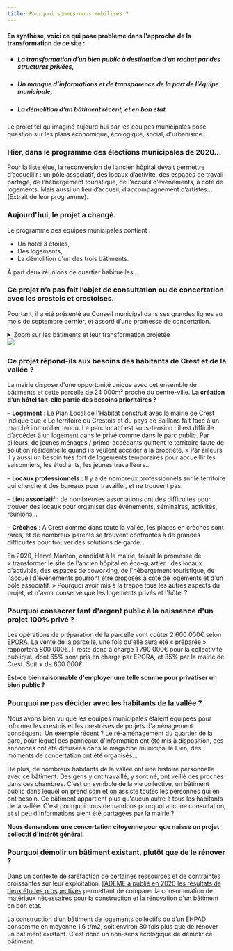 ```yaml
---
title: Pourquoi sommes-nous mobilisés ?
---
```

#### En synthèse, voici ce qui pose problème dans l'approche de la transformation de ce site :
- ##### La transformation d’un bien public à destination d’un rachat par des structures privées,
- ##### Un manque d’informations et de transparence de la part de l’équipe municipale,
- ##### La démolition d’un bâtiment récent, et en bon état.

Le projet tel qu'imaginé aujourd'hui par les équipes municipales pose question sur les plans économique, écologique, social, d'urbanisme...

### Hier, dans le programme des élections municipales de 2020...
Pour la liste élue, la reconversion de l’ancien hôpital devait permettre d’accueillir : un pôle associatif, des locaux d’activité, des espaces de travail partagé, de l’hébergement touristique, de l’accueil d’évènements, à côté de logements. Mais aussi un lieu d’accueil, d’accompagnement d’artistes… (Extrait de leur programme).

### Aujourd'hui, le projet a changé.
Le programme des équipes municipales contient :
- Un hôtel 3 étoiles,
- Des logements,
- La démolition d'un des trois bâtiments.

À part deux réunions de quartier habituelles...
### Ce projet n’a pas fait l’objet de consultation ou de concertation avec les crestois et crestoises.

Pourtant, il a été présenté au Conseil municipal dans ses grandes lignes au mois de septembre dernier, et assorti d’une promesse de concertation.

<details> 
<summary>Zoom sur les bâtiments et leur transformation projetée

<br> 
<img src="Ancien%20hopital%20-%20geoportail.png">
</summary>

Aujourd’hui, le site de l’ancien hôpital, depuis le déménagement des services hospitaliers à Mazorel en 2014, comporte encore : l’EHPAD Armorin, l’EHPAD Ste Marie, une maison d’assistantes maternelles, une cuisine et des archives.

Le déménagement de ces services à Mazorel est prévu depuis longtemps. Il semble avancer comme prévu, avec un transfert fin 2025 / début 2026.

    <p><b>Bâtiment A</b>
<br>
« Mesdames et messieurs, je suis le bâtiment A. Oui, le grand, celui qui se voit de loin ex-hôpital de Crest, fier et novateur à l’époque de ma construction.
À part une maison d'assistantes maternelles, je suis vide depuis plusieurs années. Je fais partie depuis presque 100 ans du paysage urbain de la ville,
Je fais 3200 m2 de planchers, le tout en bon état global.
Ma démolition est programmée.
Je vais donc devenir une esplanade devant l'hôtel.
Nous sommes sur un terrain de 2,4 hectares qui est aussi propriété de l'hôpital. »
<br><br>

<b>Bâtiment B</b>
<br>
« Moi je suis le bâtiment B, actuellement Ehpad, je fais près de 3500 m2 de planchers je suis considéré bâtiment remarquable par les urbanistes. Une chapelle, incluse dans mon bâti est classée monument historique. Mes espaces originaux sont issus d’un ancien couvent, d’avant 1789.
Comme tout mes voisins du site, je suis propriété de l'hôpital.
Avec le projet actuel, je deviendrais un hôtel de 60 chambres niveau 3 étoiles, équipé d'un restaurant d’environ 200 m2. »
<br><br>

<b>Bâtiments C et D</b>
<br>
« Nous, on est deux en un, les bâtiments C et D. Nous représentons 2473 m2 de planchers, années 60.
Nous sommes blottis face Ouest de la colline, tranquilles dans notre coin.
Ehpad actuellement, notre activité va déménager avec celui du bâtiment B au quartier Mazorel.
On projette de nous transformer en 30 logements, qui seront vendus en accession à la propriété. »
<br><br>
Une convention fixant un cadre pour la préparation de ce projet a été validée au conseil municipal du mois de décembre 2022.
 </p>
    </details>

### Ce projet répond-ils aux besoins des habitants de Crest et de la vallée ?

La mairie dispose d'une opportunité unique avec cet ensemble de bâtiments et cette parcelle de 24 000m² proche du centre-ville. 
**La création d’un hôtel fait-elle partie des besoins prioritaires ?**

– **Logement** : Le Plan Local de l'Habitat construit avec la mairie de Crest indique que « Le territoire du Crestois et du pays de Saillans fait face à un marché immobilier tendu. Le parc locatif est sous-tension : il est difficile d’accéder à un logement dans le privé comme dans le parc public. Par ailleurs, de jeunes ménages / primo-accédants quittent le territoire faute de solution résidentielle quand ils veulent accéder à la propriété. »
Par ailleurs il y aussi un besoin très fort de logements temporaires pour accueillir les saisonniers, les étudiants, les jeunes travailleurs...

– **Locaux professionnels** : Il y a de nombreux professionnels sur le territoire qui cherchent des bureaux pour travailler, et ne trouvent pas.

– **Lieu associatif** : de nombreuses associations ont des difficultés pour trouver des locaux pour organiser des événements, séminaires, activités, réunions...

– **Crèches** : À Crest comme dans toute la vallée, les places en crèches sont rares, et de nombreux parents se trouvent confrontés à de grandes difficultés pour trouver des solutions de garde.

En 2020, Hervé Mariton, candidat à la mairie, faisait la promesse de « transformer le site de l'ancien hôpital en éco-quartier : des locaux d'activités, des espaces de coworking, de l'hébergement touristique, de l'accueil d'évènements pourront être proposés à côté de logements et d'un pôle associatif. » Pourquoi avoir mis à la trappe tous les autres aspects du projet, et n'avoir
conservé que les logements privés et l'hôtel ?

### Pourquoi consacrer tant d'argent public à la naissance d'un projet 100% privé ?

Les opérations de préparation de la parcelle vont coûter 2 600 000€ selon [EPORA](https://www.epora.fr/). La vente de la parcelle, une fois qu'elle aura été « préparée » rapportera 800 000€. Il reste donc à charge 1 790 000€ pour la collectivité publique, dont 65% sont pris en charge par EPORA, et 35% par la mairie de Crest. Soit + de 600 000€

**Est-ce bien raisonnable d'employer une telle somme pour privatiser un bien public ?**

### Pourquoi ne pas décider avec les habitants de la vallée ?

Nous avons bien vu que les équipes municipales étaient équipées pour informer les crestois et les crestoises de projets d'aménagement conséquent.
Un exemple récent ?
Le ré-aménagement du quartier de la gare, pour lequel des panneaux d'information ont été mis à disposition, des annonces ont été diffusées dans le magazine municipal le Lien, des moments de concertation ont été organisés...

De plus, de nombreux habitants de la vallée ont une histoire personnelle avec ce bâtiment. Des gens y ont travaillé, y sont né, ont veillé des proches dans ces chambres. C'est un symbole de la vie collective, un bâtiment public dans lequel on prend soin et on assiste toutes les personnes qui en ont besoin. Ce bâtiment appartient plus qu'aucun autre à tous les habitants de la vallée. C'est pourquoi nous demandons pourquoi aucune consultation, et si peu d'informations aient été partagées par la mairie ?

**Nous demandons une concertation citoyenne pour que naisse un projet collectif d'intérêt général.**

### Pourquoi démolir un bâtiment existant, plutôt que de le rénover ?

Dans un contexte de raréfaction de certaines ressources et de contraintes croissantes sur leur exploitation, [l’ADEME a publié en 2020 les résultats de deux études prospectives](https://presse.ademe.fr/2019/12/etude-la-construction-neuve-beaucoup-plus-consommatrice-de-materiaux-que-la-renovation.html) permettant de comparer la consommation de matériaux nécessaires pour la construction et la rénovation d'un bâtiment en bon état.

La construction d’un bâtiment de logements collectifs ou d’un EHPAD consomme en moyenne 1,6 t/m2, soit environ 80 fois plus que de rénover un bâtiment existant. C'est donc un non-sens écologique de démolir ce bâtiment.